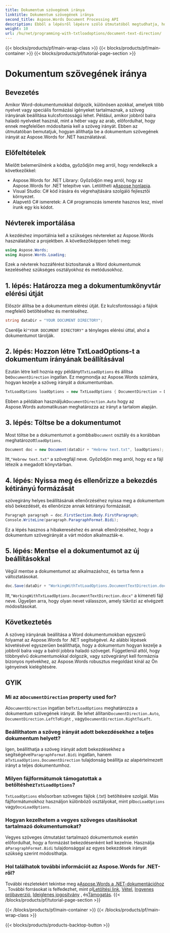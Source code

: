 ```yaml
---
title: Dokumentum szövegének iránya
linktitle: Dokumentum szövegének iránya
second_title: Aspose.Words Document Processing API
description: Ebből a lépésről lépésre szóló útmutatóból megtudhatja, hogyan állíthatja be a dokumentum szövegének irányát a Wordben az Aspose.Words for .NET használatával. Tökéletes a jobbról balra írt nyelvek kezelésére.
weight: 10
url: /hu/net/programming-with-txtloadoptions/document-text-direction/
---
```


{{< blocks/products/pf/main-wrap-class >}}
{{< blocks/products/pf/main-container >}}
{{< blocks/products/pf/tutorial-page-section >}}

# Dokumentum szövegének iránya

## Bevezetés

Amikor Word-dokumentumokkal dolgozik, különösen azokkal, amelyek több nyelvet vagy speciális formázási igényeket tartalmaznak, a szöveg irányának beállítása kulcsfontosságú lehet. Például, amikor jobbról balra haladó nyelveket használ, mint a héber vagy az arab, előfordulhat, hogy ennek megfelelően módosítania kell a szöveg irányát. Ebben az útmutatóban bemutatjuk, hogyan állíthatja be a dokumentum szövegének irányát az Aspose.Words for .NET használatával. 

## Előfeltételek

Mielőtt belemerülnénk a kódba, győződjön meg arról, hogy rendelkezik a következőkkel:

-  Aspose.Words for .NET Library: Győződjön meg arról, hogy az Aspose.Words for .NET telepítve van. Letöltheti a[Aspose honlapja](https://releases.aspose.com/words/net/).
- Visual Studio: C# kód írására és végrehajtására szolgáló fejlesztői környezet.
- Alapvető C# ismeretek: A C# programozás ismerete hasznos lesz, mivel írunk egy kis kódot.

## Névterek importálása

A kezdéshez importálnia kell a szükséges névtereket az Aspose.Words használatához a projektben. A következőképpen teheti meg:

```csharp
using Aspose.Words;
using Aspose.Words.Loading;
```

Ezek a névterek hozzáférést biztosítanak a Word dokumentumok kezeléséhez szükséges osztályokhoz és metódusokhoz.

## 1. lépés: Határozza meg a dokumentumkönyvtár elérési útját

Először állítsa be a dokumentum elérési útját. Ez kulcsfontosságú a fájlok megfelelő betöltéséhez és mentéséhez.

```csharp
string dataDir = "YOUR DOCUMENT DIRECTORY";
```

 Cserélje ki`"YOUR DOCUMENT DIRECTORY"` a tényleges elérési úttal, ahol a dokumentumot tárolják.

## 2. lépés: Hozzon létre TxtLoadOptions-t a dokumentum irányának beállításával

 Ezután létre kell hoznia egy példányt`TxtLoadOptions` és állítsa be`DocumentDirection` ingatlan. Ez megmondja az Aspose.Words számára, hogyan kezelje a szöveg irányát a dokumentumban.

```csharp
TxtLoadOptions loadOptions = new TxtLoadOptions { DocumentDirection = DocumentDirection.Auto };
```

 Ebben a példában használjuk`DocumentDirection.Auto` hogy az Aspose.Words automatikusan meghatározza az irányt a tartalom alapján.

## 3. lépés: Töltse be a dokumentumot

 Most töltse be a dokumentumot a gombbal`Document` osztály és a korábban meghatározott`loadOptions`.

```csharp
Document doc = new Document(dataDir + "Hebrew text.txt", loadOptions);
```

 Itt,`"Hebrew text.txt"` a szövegfájl neve. Győződjön meg arról, hogy ez a fájl létezik a megadott könyvtárban.

## 4. lépés: Nyissa meg és ellenőrizze a bekezdés kétirányú formázását

szövegirány helyes beállításának ellenőrzéséhez nyissa meg a dokumentum első bekezdését, és ellenőrizze annak kétirányú formázását.

```csharp
Paragraph paragraph = doc.FirstSection.Body.FirstParagraph;
Console.WriteLine(paragraph.ParagraphFormat.Bidi);
```

Ez a lépés hasznos a hibakereséshez és annak ellenőrzéséhez, hogy a dokumentum szövegirányát a várt módon alkalmazták-e.

## 5. lépés: Mentse el a dokumentumot az új beállításokkal

Végül mentse a dokumentumot az alkalmazáshoz, és tartsa fenn a változtatásokat.

```csharp
doc.Save(dataDir + "WorkingWithTxtLoadOptions.DocumentTextDirection.docx");
```

 Itt,`"WorkingWithTxtLoadOptions.DocumentTextDirection.docx"` a kimeneti fájl neve. Ügyeljen arra, hogy olyan nevet válasszon, amely tükrözi az elvégzett módosításokat.

## Következtetés

A szöveg irányának beállítása a Word dokumentumokban egyszerű folyamat az Aspose.Words for .NET segítségével. Az alábbi lépések követésével egyszerűen beállíthatja, hogy a dokumentum hogyan kezelje a jobbról balra vagy a balról jobbra haladó szöveget. Függetlenül attól, hogy többnyelvű dokumentumokkal dolgozik, vagy szövegirányt kell formáznia bizonyos nyelvekhez, az Aspose.Words robusztus megoldást kínál az Ön igényeinek kielégítésére.

## GYIK

###  Mi az a`DocumentDirection` property used for?

 A`DocumentDirection` ingatlan be`TxtLoadOptions` meghatározza a dokumentum szövegének irányát. Be lehet állítani`DocumentDirection.Auto`, `DocumentDirection.LeftToRight` , vagy`DocumentDirection.RightToLeft`.

### Beállíthatom a szöveg irányát adott bekezdésekhez a teljes dokumentum helyett?

 Igen, beállíthatja a szöveg irányát adott bekezdésekhez a segítségével`ParagraphFormat.Bidi` ingatlan, hanem a`TxtLoadOptions.DocumentDirection` tulajdonság beállítja az alapértelmezett irányt a teljes dokumentumhoz.

###  Milyen fájlformátumok támogatottak a betöltéshez`TxtLoadOptions`?

`TxtLoadOptions` elsősorban szöveges fájlok (.txt) betöltésére szolgál. Más fájlformátumokhoz használjon különböző osztályokat, mint pl`DocLoadOptions` vagy`DocxLoadOptions`.

### Hogyan kezelhetem a vegyes szöveges utasításokat tartalmazó dokumentumokat?

 Vegyes szöveges útmutatást tartalmazó dokumentumok esetén előfordulhat, hogy a formázást bekezdésenként kell kezelnie. Használja a`ParagraphFormat.Bidi` tulajdonsággal az egyes bekezdések irányát szükség szerint módosíthatja.

### Hol találhatok további információt az Aspose.Words for .NET-ről?

 További részletekért tekintse meg a[Aspose.Words a .NET-dokumentációhoz](https://reference.aspose.com/words/net/) . További forrásokat is felfedezhet, mint pl[Letöltési link](https://releases.aspose.com/words/net/), [Vétel](https://purchase.aspose.com/buy), [Ingyenes próbaverzió](https://releases.aspose.com/), [Ideiglenes jogosítvány](https://purchase.aspose.com/temporary-license/) , és[Támogatás](https://forum.aspose.com/c/words/8).
{{< /blocks/products/pf/tutorial-page-section >}}

{{< /blocks/products/pf/main-container >}}
{{< /blocks/products/pf/main-wrap-class >}}

{{< blocks/products/products-backtop-button >}}
